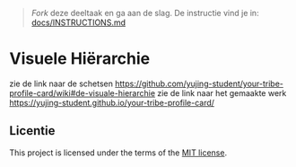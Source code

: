 > _Fork_ deze deeltaak en ga aan de slag. De instructie vind je in: [docs/INSTRUCTIONS.md](https://github.com/fdnd-task/your-tribe-visuele-hierarchie/blob/main/docs/INSTRUCTIONS.md)

# Visuele Hiërarchie

zie de link naar de schetsen https://github.com/yujing-student/your-tribe-profile-card/wiki#de-visuale-hierarchie
zie de link naar het gemaakte werk https://yujing-student.github.io/your-tribe-profile-card/ 


## Licentie

This project is licensed under the terms of the [MIT license](./LICENSE).
